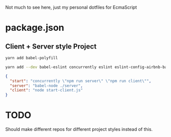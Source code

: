 Not much to see here, just my personal dotfiles for EcmaScript

# package.json

## Client + Server style Project

```bash
yarn add babel-polyfill

yarn add --dev babel-eslint concurrently eslint eslint-config-airbnb-base eslint-import-resolver-babel-module eslint-plugin-import eslint-plugin-promise babel-cli babel-core babel-plugin-module-resolver babel-plugin-transform-class-properties babel-preset-env
```

```json
{
  "start": "concurrently \"npm run server\" \"npm run client\"",
  "server": "babel-node ./server",
  "client": "node start-client.js"
}
```

# TODO

Should make different repos for different project styles instead of this.
